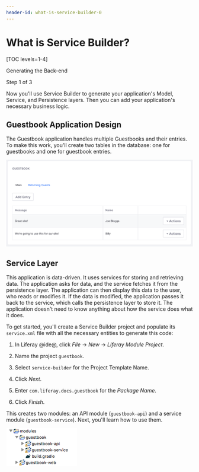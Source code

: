 ```yaml
---
header-id: what-is-service-builder-0
---
```


# What is Service Builder?

[TOC levels=1-4]

<div class="learn-path-step row">
    <p id="stepTitle">Generating the Back-end</p><p>Step 1 of 3</p>
</div>

Now you'll use Service Builder to generate your application's Model, Service,
and Persistence layers. Then you can add your application's necessary business
logic. 

## Guestbook Application Design

The Guestbook application handles multiple Guestbooks and their entries. To make
this work, you'll create two tables in the database: one for guestbooks and one
for guestbook entries. 

![Figure 1: When you're done, the Guestbook supports multiple guestbooks and makes use of many Liferay features.](../../../images/guestbook-final.png)

## Service Layer

This application is data-driven. It uses services for storing and retrieving 
data. The application asks for data, and the service fetches it from the
persistence layer. The application can then display this data to the user, who
reads or modifies it. If the data is modified, the application passes it back
to the service, which calls the persistence layer to store it. The application
doesn't need to know anything about how the service does what it does. 

To get started, you'll create a Service Builder project and populate its 
`service.xml` file with all the necessary entities to generate this code: 

1.  In Liferay @ide@, click *File* &rarr; *New* &rarr; *Liferay Module Project*.

2.  Name the project `guestbook`.

3.  Select `service-builder` for the Project Template Name.
 
4.  Click *Next*.

5.  Enter `com.liferay.docs.guestbook` for the *Package Name*.

6.  Click *Finish*.

This creates two modules: an API module (`guestbook-api`) and a service module 
(`guestbook-service`). Next, you'll learn how to use them. 

![Figure 2: Your current project structure.](../../../images/guestbook-service-project.png)
